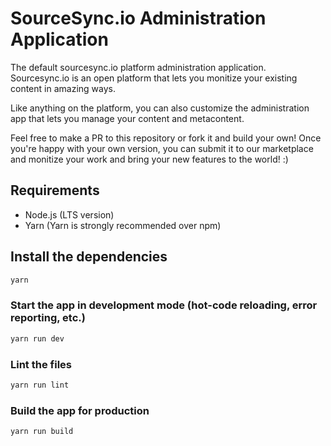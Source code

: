 # SourceSync.io Administration Application

The default sourcesync.io platform administration application. Sourcesync.io is
an open platform that lets you monitize your existing content in amazing ways.

Like anything on the platform, you can also customize the administration app
that lets you manage your content and metacontent.

Feel free to make a PR to this repository or fork it and build your own! Once
you're happy with your own version, you can submit it to our marketplace and
monitize your work and bring your new features to the world! :)

## Requirements
* Node.js (LTS version)
* Yarn (Yarn is strongly recommended over npm)

## Install the dependencies
```bash
yarn
```

### Start the app in development mode (hot-code reloading, error reporting, etc.)
```bash
yarn run dev
```

### Lint the files
```bash
yarn run lint
```

### Build the app for production
```bash
yarn run build
```
